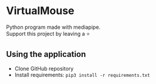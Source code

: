 # VirtualMouse

Python program made with mediapipe.
</br>
Support this project by leaving a :star:

## Using the application

- Clone GitHub repository
- Install requirements: `pip3 install -r requirements.txt`

